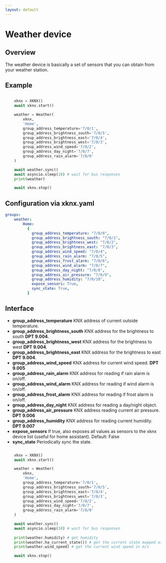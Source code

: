 ```yaml
---
layout: default
---
```


# [](#header-1)Weather device

## [](#header-2)Overview

The weather device is basically a set of sensors that you can obtain from your weather station. 

## [](#header-2)Example

```python

    xknx = XKNX()
    await xknx.start()

    weather = Weather(
        xknx,
        'Home',
        group_address_temperature='7/0/1',
        group_address_brightness_south='7/0/5',
        group_address_brightness_east='7/0/4',
        group_address_brightness_west='7/0/3',
        group_address_wind_speed='7/0/2',
        group_address_day_night='7/0/7',
        group_address_rain_alarm='7/0/0'
    )

    await weather.sync()
    await asyncio.sleep(10) # wait for bus responses
    print(weather)

    await xknx.stop()

```

## [](#header-2)Configuration via xknx.yaml

```yaml
groups:    
    weather:
        Home:
          {
            group_address_temperature: "7/0/0",
            group_address_brightness_south: "7/0/1",
            group_address_brightness_west: "7/0/2",
            group_address_brightness_east: "7/0/3",
            group_address_wind_speed: "7/0/4",
            group_address_rain_alarm: "7/0/5",
            group_address_frost_alarm: "7/0/6",
            group_address_wind_alarm: "7/0/7",
            group_address_day_night: "7/0/8",
            group_address_air_pressure: "7/0/9",
            group_address_humidity: "7/0/10",
            expose_sensors: True,
            sync_state: True,
          }
```

## [](#header-2)Interface

- **group_address_temperature** KNX address of current outside temperature.
- **group_address_brightness_south** KNX address for the brightness to south **DPT 9.004**.
- **group_address_brightness_west** KNX address for the brightness to west **DPT 9.004**.
- **group_address_brightness_east** KNX address for the brightness to east **DPT 9.004**.
- **group_address_wind_speed** KNX address for current wind speed. **DPT 9.005**
- **group_address_rain_alarm** KNX address for reading if rain alarm is on/off.
- **group_address_wind_alarm** KNX address for reading if wind alarm is on/off.
- **group_address_frost_alarm** KNX address for reading if frost alarm is on/off.
- **group_address_day_night** KNX address for reading a day/night object.
- **group_address_air_pressure** KNX address reading current air pressure. **DPT 9.006**
- **group_address_humidity** KNX address for reading current humidity. **DPT 9.007**
- **expose_sensors** If true, also exposes all values as sensors to the xknx device list (useful for home assistant). Default: False
- **sync_state** Periodically sync the state.

```python

    xknx = XKNX()
    await xknx.start()

    weather = Weather(
        xknx,
        'Home',
        group_address_temperature='7/0/1',
        group_address_brightness_south='7/0/5',
        group_address_brightness_east='7/0/4',
        group_address_brightness_west='7/0/3',
        group_address_wind_speed='7/0/2',
        group_address_day_night='7/0/7',
        group_address_rain_alarm='7/0/0'
    )

    await weather.sync()
    await asyncio.sleep(10) # wait for bus responses
    
    print(weather.humidity) # get humidity
    print(weather.ha_current_state()) # get the current state mapped as a WeatherCondition enum value. (for HA mainly)
    print(weather.wind_speed) # get the current wind speed in m/s

    await xknx.stop()

```





